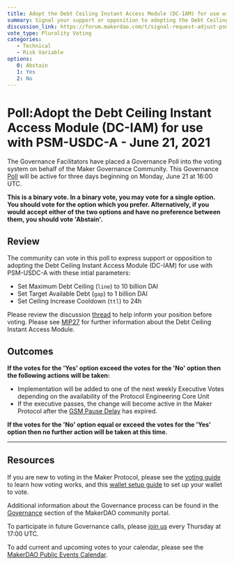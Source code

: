 ```yaml
---
title: Adopt the Debt Ceiling Instant Access Module (DC-IAM) for use with PSM-USDC-A - June 21, 2021
summary: Signal your support or opposition to adopting the Debt Ceiling Instant Access Module (DC-IAM) for use with PSM-USDC-A
discussion_link: https://forum.makerdao.com/t/signal-request-adjust-psm-usdc-a-for-whatever-it-takes-to-keep-the-peg/8601
vote_type: Plurality Voting
categories:
   - Technical
   - Risk Variable
options:
   0: Abstain
   1: Yes
   2: No
---
```

# Poll:Adopt the Debt Ceiling Instant Access Module (DC-IAM) for use with PSM-USDC-A - June 21, 2021

The Governance Facilitators have placed a Governance Poll into the voting system on behalf of the Maker Governance Community. This Governance [Poll](https://community-development.makerdao.com/en/learn/governance/on-chain-gov) will be active for three days beginning on Monday, June 21 at 16:00 UTC.

**This is a binary vote. In a binary vote, you may vote for a single option. You should vote for the option which you prefer. Alternatively, if you would accept either of the two options and have no preference between them, you should vote 'Abstain'.**

## Review

The community can vote in this poll to express support or opposition to adopting the Debt Ceiling Instant Access Module (DC-IAM) for use with PSM-USDC-A with these intial parameters:
* Set Maximum Debt Ceiling (`line`) to 10 billion DAI
* Set Target Available Debt (`gap`) to 1 billion DAI
* Set Ceiling Increase Cooldown (`ttl`) to 24h

Please review the discussion [thread](https://forum.makerdao.com/t/signal-request-adjust-psm-usdc-a-for-whatever-it-takes-to-keep-the-peg/8601) to help inform your position before voting. Please see [MIP27](https://forum.makerdao.com/t/mip27-debt-ceiling-instant-access-module/4625/1) for further information about the Debt Ceiling Instant Access Module.

## Outcomes

**If the votes for the 'Yes' option exceed the votes for the 'No' option then the following actions will be taken:**
* Implementation will be added to one of the next weekly Executive Votes depending on the availability of the Protocol Engineering Core Unit
* If the executive passes, the change will become active in the Maker Protocol after the [GSM Pause Delay](https://community-development.makerdao.com/en/learn/governance/param-gsm-pause-delay) has expired.

**If the votes for the 'No' option equal or exceed the votes for the 'Yes' option then no further action will be taken at this time.**

---

## Resources

If you are new to voting in the Maker Protocol, please see the [voting guide](https://community-development.makerdao.com/en/learn/governance/how-voting-works/) to learn how voting works, and this [wallet setup guide](https://community-development.makerdao.com/en/learn/governance/voting-setup/) to set up your wallet to vote.

Additional information about the Governance process can be found in the [Governance](https://community-development.makerdao.com/en/learn/governance) section of the MakerDAO community portal.

To participate in future Governance calls, please [join us](https://github.com/makerdao/community/tree/master/governance/governance-and-risk-meetings) every Thursday at 17:00 UTC.

To add current and upcoming votes to your calendar, please see the [MakerDAO Public Events Calendar](https://calendar.google.com/calendar/embed?src=makerdao.com_3efhm2ghipksegl009ktniomdk%40group.calendar.google.com&ctz=UTC&mode=week&showCalendars=0&showPrint=0).
